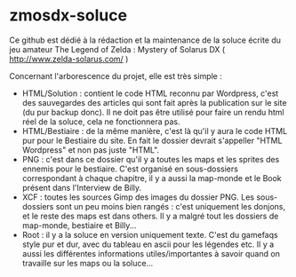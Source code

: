 zmosdx-soluce
=============
Ce github est dédié à la rédaction et la maintenance de la soluce écrite du jeu amateur The Legend of Zelda : Mystery of Solarus DX ( http://www.zelda-solarus.com/ )

Concernant l'arborescence du projet, elle est très simple :
- HTML/Solution : contient le code HTML reconnu par Wordpress, c'est des sauvegardes des articles qui sont fait après la publication sur le site (du pur backup donc). Il ne doit pas être utilisé pour faire un rendu html réel de la soluce, cela ne fonctionnera pas.
- HTML/Bestiaire : de la même manière, c'est là qu'il y aura le code HTML pur pour le Bestiaire du site. En fait le dossier devrait s'appeller "HTML Wordpress" et non pas juste "HTML".
- PNG : c'est dans ce dossier qu'il y a toutes les maps et les sprites des ennemis pour le bestiaire. C'est organisé en sous-dossiers correspondant à chaque chapitre, il y a aussi la map-monde et le Book présent dans l'Interview de Billy.
- XCF : toutes les sources Gimp des images du dossier PNG. Les sous-dossiers sont un peu moins bien rangés : c'est uniquement les donjons, et le reste des maps est dans others. Il y a malgré tout les dossiers de map-monde, bestiaire et Billy...
- Root : il y a la soluce en version uniquement texte. C'est du gamefaqs style pur et dur, avec du tableau en ascii pour les légendes etc. Il y a aussi les différentes informations utiles/importantes à savoir quand on travaille sur les maps ou la soluce...
